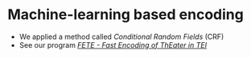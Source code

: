 # Machine-learning based encoding

- We applied a method called *Conditional Random Fields* (CRF)
- See our program [*FETE - Fast Encoding of ThEater in TEI*](https://git.unistra.fr/methal/FETE)
